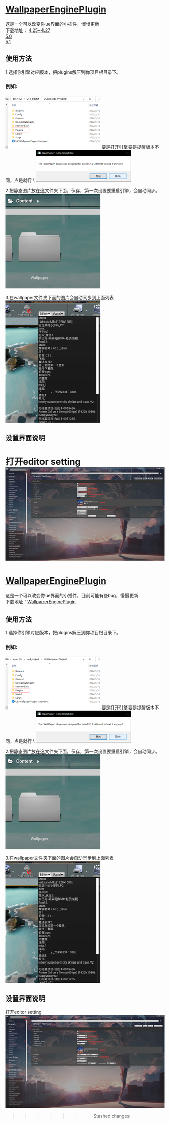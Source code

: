 
# [WallpaperEnginePlugin](https://https://github.com/natsupora/WallpaperEnginePlugin)

这是一个可以改变你ue界面的小插件，慢慢更新 \
下载地址：
[4.25~4.27](https://github.com/Natsuneko3/WallpaperEnginePlugin/blob/main/UE4/Ue4.27Plugins.zip) \
[5.0](https://github.com/Natsuneko3/WallpaperEnginePlugin/blob/main/UE5/Ue5Plugins.zip) \
[5.1](https://github.com/Natsuneko3/WallpaperEnginePlugin/blob/main/UE5_1/Ue5.1Plugins.zip) 

## 使用方法

1.选择你引擎对应版本，把plugins解压到你项目根目录下。
### 例如: 
<img src="./assets/%E5%9B%BE%E7%89%871.png" width="300"> 
要是打开引擎要是提醒版本不同，点是就行 \
<img src="./assets/%E5%9B%BE%E7%89%872.png" width="300"> 

2.把静态图片放在这文件夹下面，保存，第一次设置要重启引擎，会自动同步。 \
<img src="./assets/%E5%9B%BE%E7%89%873.png" width="300">

3.在wallpaper文件夹下面的图片会自动同步到上面列表 \
<img src="./assets/%E5%9B%BE%E7%89%874.png" width="300">

## 设置界面说明
打开editor setting \
<img src="./assets/%E5%9B%BE%E7%89%875.png" >
=======
# [WallpaperEnginePlugin](https://https://github.com/natsupora/WallpaperEnginePlugin)

这是一个可以改变你ue界面的小插件，目前可能有些bug，慢慢更新 \
下载地址：[WallpaperEnginePlugin](https://github.com/natsupora/WallpaperEnginePlugin/blob/main/WallpaperEnginePlugin.7z)

## 使用方法

1.选择你引擎对应版本，把plugins解压到你项目根目录下。
### 例如: 
<img src="./assets/%E5%9B%BE%E7%89%871.png" width="300"> 
要是打开引擎要是提醒版本不同，点是就行 \
<img src="./assets/%E5%9B%BE%E7%89%872.png" width="300"> 

2.把静态图片放在这文件夹下面，保存，第一次设置要重启引擎，会自动同步。 \
<img src="./assets/%E5%9B%BE%E7%89%873.png" width="300">

3.在wallpaper文件夹下面的图片会自动同步到上面列表 \
<img src="./assets/%E5%9B%BE%E7%89%874.png" width="300">

## 设置界面说明
打开editor setting \
<img src="./assets/%E5%9B%BE%E7%89%875.png" >
>>>>>>> Stashed changes
